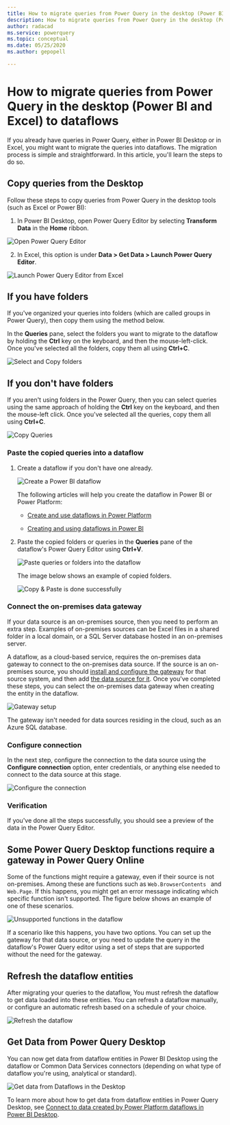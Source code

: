 ```yaml
---
title: How to migrate queries from Power Query in the desktop (Power BI and Excel) to dataflows
description: How to migrate queries from Power Query in the desktop (Power BI and Excel) to dataflows
author: radacad
ms.service: powerquery
ms.topic: conceptual
ms.date: 05/25/2020
ms.author: gepopell

---
```

# How to migrate queries from Power Query in the desktop (Power BI and Excel) to dataflows

If you already have queries in Power Query, either in Power BI Desktop or in Excel, you might want to migrate the queries into dataflows. The migration process is simple and straightforward. In this article, you'll learn the steps to do so.

## Copy queries from the Desktop

Follow these steps to copy queries from Power Query in the desktop tools (such as Excel or Power BI): 

1. In Power BI Desktop, open Power Query Editor by selecting **Transform Data** in the **Home** ribbon.

![Open Power Query Editor](media/OpeningPowerQueryEditor.png)

2. In Excel, this option is under **Data > Get Data > Launch Power Query Editor**.

![Launch Power Query Editor from Excel](media/LaunchQueryEditorfromExcel.png)

## If you have folders

If you've organized your queries into folders (which are called groups in Power Query), then copy them using the method below.

In the **Queries** pane, select the folders you want to migrate to the dataflow by holding the **Ctrl** key on the keyboard, and then the mouse-left-click. Once you've selected all the folders, copy them all using **Ctrl+C**.

![Select and Copy folders](media/SelectFolders.png)

## If you don't have folders

If you aren't using folders in the Power Query, then you can select queries using the same approach of holding the **Ctrl** key on the keyboard, and then the mouse-left click. Once you've selected all the queries, copy them all using **Ctrl+C**.

![Copy Queries](media/SelectQueries.png)

### Paste the copied queries into a dataflow

1. Create a dataflow if you don't have one already.

   ![Create a Power BI dataflow](media/CreatePBIDataflow.png)

   The following articles will help you create the dataflow in Power BI or Power Platform:

   -   [Create and use dataflows in Power Platform](https://docs.microsoft.com/data-integration/dataflows/dataflows-integration-overview)
    
   -   [Creating and using dataflows in Power BI](https://docs.microsoft.com/power-bi/service-dataflows-create-use)

2. Paste the copied folders or queries in the **Queries** pane of the dataflow's Power Query Editor using **Ctrl+V**.

   ![Paste queries or folders into the dataflow](media/PasteInDataflow.png)

   The image below shows an example of copied folders.

   ![Copy & Paste is done successfully](media/CopiedSuccessfully.png)

### Connect the on-premises data gateway

If your data source is an on-premises source, then you need to perform an extra step. Examples of on-premises sources can be Excel files in a shared folder in a local domain, or a SQL Server database hosted in an on-premises server.

A dataflow, as a cloud-based service, requires the on-premises data gateway to connect to the on-premises data source. If the source is an on-premises source, you should [install and configure the gateway](https://docs.microsoft.com/data-integration/gateway/service-gateway-install) for that source system, and then add [the data source for it](https://docs.microsoft.com/data-integration/gateway/service-gateway-manage). Once you've completed these steps, you can select the on-premises data gateway when creating the entity in the dataflow.

![Gateway setup](media/SetupGatewayForCopiedQuery.png)

The gateway isn't needed for data sources residing in the cloud, such as an Azure SQL database.

### Configure connection

In the next step, configure the connection to the data source using the **Configure connection** option, enter credentials, or anything else needed to
connect to the data source at this stage.

![Configure the connection](media/ConfigureConnection.png)

### Verification

If you've done all the steps successfully, you should see a preview of the data in the Power Query Editor.

## Some Power Query Desktop functions require a gateway in Power Query Online

Some of the functions might require a gateway, even if their source is not on-premises. Among these are functions such as `Web.BrowserContents ` and `Web.Page`. If this happens, you might get an error message indicating which specific function isn't supported. The figure below shows an example of one of these scenarios.

![Unsupported functions in the dataflow](media/MigrateToDataflowError.png)

If a scenario like this happens, you have two options. You can set up the gateway for that data source, or you need to update the query in the dataflow's Power Query editor using a set of steps that are supported without the need for the gateway. 

## Refresh the dataflow entities

After migrating your queries to the dataflow, You must refresh the dataflow to get data loaded into these entities. You can refresh a dataflow manually, or configure an automatic refresh based on a schedule of your choice.

![Refresh the dataflow](media/scheduleRefresh.png)

## Get Data from Power Query Desktop

You can now get data from dataflow entities in Power BI Desktop using the dataflow or Common Data Services connectors (depending on what type of dataflow you're using, analytical or standard).

![Get data from Dataflows in the Desktop](media/GetDatafromDataflow.png)

To learn more about how to get data from dataflow entities in Power Query Desktop, see [Connect to data created by Power Platform dataflows in Power BI Desktop](https://docs.microsoft.com/power-bi/desktop-connect-dataflows).
